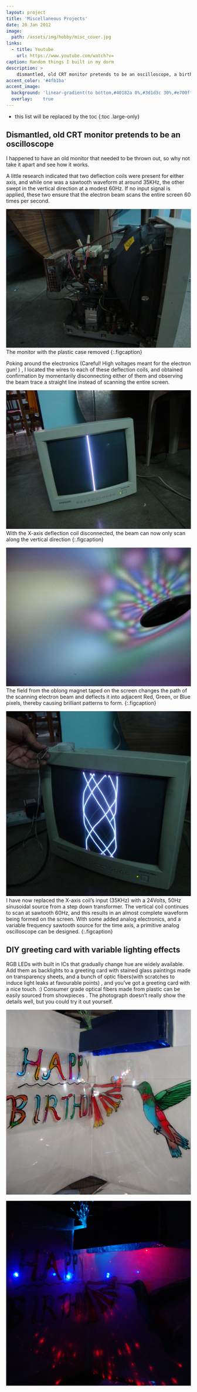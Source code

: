 ```yaml
---
layout: project
title: 'Miscellaneous Projects'
date: 20 Jan 2012
image:  
  path: /assets/img/hobby/misc_cover.jpg
links:
  - title: Youtube
    url: https://www.youtube.com/watch?v=
caption: Random things I built in my dorm
description: >
    dismantled, old CRT monitor pretends to be an oscilloscope, a birthday card with optic fibers etc
accent_color: '#4fb1ba'
accent_image:
  background: 'linear-gradient(to bottom,#40182a 0%,#3d1d3c 30%,#e700ff 50%,#9900e9 70%,#008729 100%)'
  overlay:    true
---
```


* this list will be replaced by the toc
{:toc .large-only}


## Dismantled, old CRT monitor pretends to be an oscilloscope

I happened to have an old monitor that needed to be thrown out, so why not take it apart and see how it works.

A little research indicated that two deflection coils were present for either axis, and while one was a sawtooth waveform at around 35KHz, the other swept in the vertical direction at a modest 60Hz. If no input signal is applied, these two ensure that the electron beam scans the entire screen 60 times per second.


![](/assets/img/hobby/monitor.jpg)
The monitor with the plastic case removed
{:.figcaption}


Poking around the electronics (Careful! High voltages meant for the electron gun! ) , I located the wires to each of these deflection coils, and obtained confirmation by momentarily disconnecting either of them and observing the beam trace a straight line instead of scanning the entire screen.


![](/assets/img/hobby/monitor2.jpg)
With the X-axis deflection coil disconnected, the beam can now only scan along the vertical direction
{:.figcaption}

![](/assets/img/hobby/rgb.jpg)
The field from the oblong magnet taped on the screen changes the path of the scanning electron beam and deflects it into adjacent Red, Green, or Blue pixels, thereby causing brilliant patterns to form.
{:.figcaption}

![](/assets/img/hobby/monitor_sine.jpg)
I have now replaced the X-axis coil’s input (35KHz) with a 24Volts, 50Hz sinusoidal source from a step down transformer.
The vertical coil continues to scan at sawtooth 60Hz, and this results in an almost complete waveform being formed on the screen.
With some added analog electronics, and a variable frequency sawtooth source for the time axis, a primitive analog oscilloscope can be designed.
{:.figcaption}


## DIY greeting card with variable lighting effects

RGB LEDs with built in ICs that gradually change hue are widely available.
Add them as backlights to a greeting card with stained glass paintings made on transparency sheets, and a bunch of optic fibers(with scratches to induce light leaks at favourable points) , and you’ve got a greeting card with a nice touch. :)
Consumer grade optical fibers made from plastic can be easily sourced from showpieces .
The photograph doesn’t really show the details well, but you could try it out yourself.

![](/assets/img/hobby/cropped-birthday-card-normal.jpg)

![](/assets/img/hobby/cropped-birthday-card-nightmode-1.jpg)
